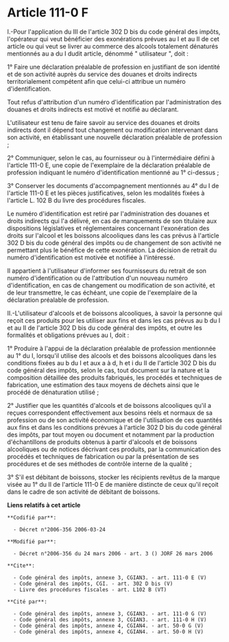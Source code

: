 # Article 111-0 F

I.-Pour l'application du III de l'article 302 D bis du code général des impôts, l'opérateur qui veut bénéficier des
exonérations prévues au I et au II de cet article ou qui veut se livrer au commerce des alcools totalement dénaturés
mentionnés au a du I dudit article, dénommé " utilisateur ", doit : 

1° Faire une déclaration préalable de profession en justifiant de son identité et de son activité auprès du service des
douanes et droits indirects territorialement compétent afin que celui-ci attribue un numéro d'identification. 

Tout refus d'attribution d'un numéro d'identification par l'administration des douanes et droits indirects est motivé et
notifié au déclarant. 

L'utilisateur est tenu de faire savoir au service des douanes et droits indirects dont il dépend tout changement ou
modification intervenant dans son activité, en établissant une nouvelle déclaration préalable de profession ; 

2° Communiquer, selon le cas, au fournisseur ou à l'intermédiaire défini à l'article 111-0 E, une copie de l'exemplaire de la
déclaration préalable de profession indiquant le numéro d'identification mentionné au 1° ci-dessus ; 

3° Conserver les documents d'accompagnement mentionnés au 4° du I de l'article 111-0 E et les pièces justificatives, selon
les modalités fixées à l'article L. 102 B du livre des procédures fiscales. 

Le numéro d'identification est retiré par l'administration des douanes et droits indirects qui l'a délivré, en cas de
manquements de son titulaire aux dispositions législatives et réglementaires concernant l'exonération des droits sur l'alcool
et les boissons alcooliques dans les cas prévus à l'article 302 D bis du code général des impôts ou de changement de son
activité ne permettant plus le bénéfice de cette exonération. La décision de retrait du numéro d'identification est motivée
et notifiée à l'intéressé. 

Il appartient à l'utilisateur d'informer ses fournisseurs du retrait de son numéro d'identification ou de l'attribution d'un
nouveau numéro d'identification, en cas de changement ou modification de son activité, et de leur transmettre, le cas
échéant, une copie de l'exemplaire de la déclaration préalable de profession. 

II.-L'utilisateur d'alcools et de boissons alcooliques, à savoir la personne qui reçoit ces produits pour les utiliser aux
fins et dans les cas prévus au b du I et au II de l'article 302 D bis du code général des impôts, et outre les formalités et
obligations prévues au I, doit : 

1° Produire à l'appui de la déclaration préalable de profession mentionnée au 1° du I, lorsqu'il utilise des alcools et des
boissons alcooliques dans les conditions fixées au b du I et aux a à d, h et i du II de l'article 302 D bis du code général
des impôts, selon le cas, tout document sur la nature et la composition détaillée des produits fabriqués, les procédés et
techniques de fabrication, une estimation des taux moyens de déchets ainsi que le procédé de dénaturation utilisé ; 

2° Justifier que les quantités d'alcools et de boissons alcooliques qu'il a reçues correspondent effectivement aux besoins
réels et normaux de sa profession ou de son activité économique et de l'utilisation de ces quantités aux fins et dans les
conditions prévues à l'article 302 D bis du code général des impôts, par tout moyen ou document et notamment par la
production d'échantillons de produits obtenus à partir d'alcools et de boissons alcooliques ou de notices décrivant ces
produits, par la communication des procédés et techniques de fabrication ou par la présentation de ses procédures et de ses
méthodes de contrôle interne de la qualité ; 

3° S'il est débitant de boissons, stocker les récipients revêtus de la marque visée au 1° du II de l'article 111-0 E de
manière distincte de ceux qu'il reçoit dans le cadre de son activité de débitant de boissons.

**Liens relatifs à cet article**

	**Codifié par**:

	  - Décret n°2006-356 2006-03-24

	**Modifié par**:

	  - Décret n°2006-356 du 24 mars 2006 - art. 3 () JORF 26 mars 2006

	**Cite**:

	  - Code général des impôts, annexe 3, CGIAN3. - art. 111-0 E (V)
	  - Code général des impôts, CGI. - art. 302 D bis (V)
	  - Livre des procédures fiscales - art. L102 B (VT)

	**Cité par**:

	  - Code général des impôts, annexe 3, CGIAN3. - art. 111-0 G (V)
	  - Code général des impôts, annexe 3, CGIAN3. - art. 111-0 H (V)
	  - Code général des impôts, annexe 4, CGIAN4. - art. 50-0 G (V)
	  - Code général des impôts, annexe 4, CGIAN4. - art. 50-0 H (V)
